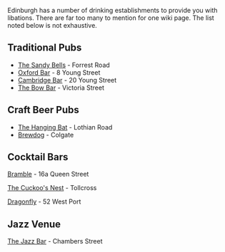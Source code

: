 Edinburgh has a number of drinking establishments to provide you with libations. There are far too many to mention for one wiki page. The list noted below is not exhaustive. 



## **Traditional Pubs**

* [The Sandy Bells](https://bit.ly/4aBLCGW) - Forrest Road
* [Oxford Bar](https://bit.ly/4ayhego) - 8 Young Street
* [Cambridge Bar](https://bit.ly/485gL3E) - 20 Young Street
* [The Bow Bar](https://bit.ly/4axJmAa) - Victoria Street

## Craft Beer Pubs

* [The Hanging Bat](https://bit.ly/3RzpYKr) - Lothian Road
* [Brewdog](https://drink.brewdog.com/uk/brewdog-edinburgh) - Colgate



## **Cocktail Bars**

[Bramble](https://www.bramblebar.co.uk/) - 16a Queen Street

[The Cuckoo's Nest](https://www.facebook.com/homebaredinburgh/?locale=en_GB) - Tollcross

[Dragonfly](https://www.dragonflycocktailbar.com/) - 52 West Port



## Jazz Venue

[The Jazz Bar](https://www.thejazzbar.co.uk/) - Chambers Street